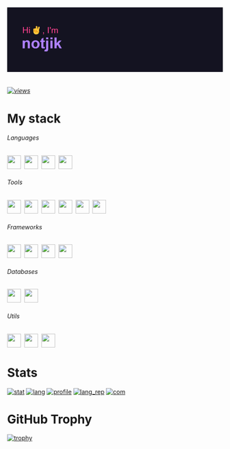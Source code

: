 ###### [![image](header.png)](header.png)
###### [![views](https://komarev.com/ghpvc/?username=notjik&color=fe428e&style=flat)](https://komarev.com/ghpvc/?username=notjik&color=bf91f3&style=flat)


# My stack

###### Languages
<p class="languages">
<a href="https://python.org/"><img height="32" width="32" src="https://cdn.simpleicons.org/python/fe428e"/></a>&nbsp;
<a href="https://isocpp.org/"><img height="32" width="32" src="https://cdn.simpleicons.org/cplusplus/fe428e"/></a>&nbsp;
<a href="https://w3.org/html/"><img height="32" width="32" src="https://cdn.simpleicons.org/html5/fe428e"/></a>&nbsp;
<a href="https://w3.org/Style/CSS/"><img height="32" width="32" src="https://cdn.simpleicons.org/css3/fe428e"/></a>&nbsp;
</p>

###### Tools
<p class="tools">
<a href="https://git-scm.com/"><img height="32" width="32" src="https://cdn.simpleicons.org/git/fe428e"/></a>&nbsp;
<a href="https://docker.com/"><img height="32" width="32" src="https://cdn.simpleicons.org/docker/fe428e"/></a>&nbsp;
<a href="https://ubuntu.com/"><img height="32" width="32" src="https://cdn.simpleicons.org/ubuntu/fe428e"/></a>&nbsp;
<a href="https://jetbrains.com/pycharm/"><img height="32" width="32" src="https://cdn.simpleicons.org/pycharm/fe428e"/></a>&nbsp;
<a href="https://visualstudio.microsoft.com/"><img height="32" width="32" src="https://cdn.simpleicons.org/visualstudio/fe428e"/></a>&nbsp;
<a href="https://code.visualstudio.com/"><img height="32" width="32" src="https://cdn.simpleicons.org/visualstudiocode/fe428e"/></a>&nbsp;
</p>

###### Frameworks
<p class="frameworks">
<a href="https://djangoproject.com/"><img height="32" width="32" src="https://cdn.simpleicons.org/django/fe428e"/></a>&nbsp;
<a href="https://qt.io/"><img height="32" width="32" src="https://cdn.simpleicons.org/qt/fe428e"/></a>&nbsp;
<a href="https://flask.palletsprojects.com/"><img height="32" width="32" src="https://cdn.simpleicons.org/flask/fe428e"/></a>&nbsp;
<a href="https://getbootstrap.com/"><img height="32" width="32" src="https://cdn.simpleicons.org/bootstrap/fe428e"/></a>&nbsp;
</p>

###### Databases
<p class="databases">
<a href="https://postgresql.org/"><img height="32" width="32" src="https://cdn.simpleicons.org/postgresql/fe428e"/></a>&nbsp;
<a href="https://sqlite.org/"><img height="32" width="32" src="https://cdn.simpleicons.org/sqlite/fe428e"/></a>&nbsp;
</p>

###### Utils
<p class="utils">
<a href="https://mozilla.org/"><img height="32" width="32" src="https://cdn.simpleicons.org/mozilla/fe428e"/></a>&nbsp;
<a href="https://dotenv.org/"><img height="32" width="32" src="https://cdn.simpleicons.org/dotenv/fe428e"/></a>&nbsp;
<a href="https://pypi.org/project/googletrans/"><img height="32" width="32" src="https://cdn.simpleicons.org/googletranslate/fe428e"/></a>&nbsp;
</p>


# Stats
[![stat](https://github-readme-stats.vercel.app/api?username=notjik&show_icons=true&theme=radical&hide_border=true&text_bold=false)](https://github-readme-stats.vercel.app/api?username=notjik&show_icons=true&theme=radical&hide_border=true&text_bold=false)
[![lang](https://github-readme-stats.vercel.app/api/top-langs/?username=notjik&layout=compact&theme=radical&hide_border=true&text_bold=false&langs_count=8)](https://github-readme-stats.vercel.app/api/top-langs/?username=notjik&layout=compact&theme=radical&hide_border=true&text_bold=false&langs_count=8)
[![profile](https://github-profile-summary-cards.vercel.app/api/cards/profile-details?username=notjik&theme=radical)](https://github-profile-summary-cards.vercel.app/api/cards/profile-details?username=notjik&theme=radical)
[![lang_rep](https://github-profile-summary-cards.vercel.app/api/cards/repos-per-language?username=notjik&theme=radical)](https://github-profile-summary-cards.vercel.app/api/cards/repos-per-language?username=notjik&theme=radical)
[![com](https://github-profile-summary-cards.vercel.app/api/cards/productive-time?username=notjik&theme=radical)](https://github-profile-summary-cards.vercel.app/api/cards/productive-time?username=notjik&theme=radical)



# GitHub Trophy
[![trophy](https://github-profile-trophy.vercel.app/?username=notjik&theme=radical&no-frame=true&margin-w=10)](https://github-profile-trophy.vercel.app/?username=notjik&theme=radical&no-frame=true&margin-w=10)
